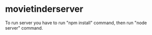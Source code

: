# movietinderserver
To run server you have to run "npm install" command, then run "node server" command.

